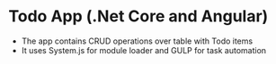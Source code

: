 # Todo App (.Net Core and Angular)
- The app contains CRUD operations over table with Todo items
- It uses System.js for module loader and GULP for task automation 
